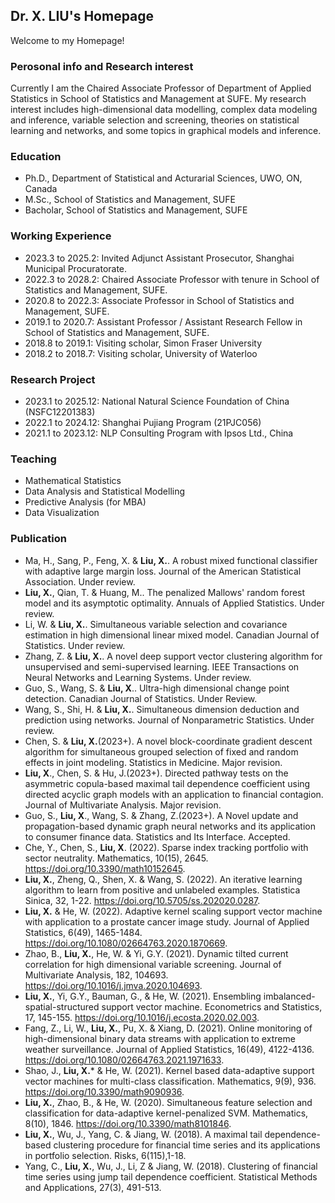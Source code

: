## Dr. X. LIU's Homepage

Welcome to my Homepage!


### Perosonal info and Research interest
Currently I am the Chaired Associate Professor of Department of Applied Statistics in School of Statistics and Management at SUFE. My research interest includes high-dimensional data modelling, complex data modeling and inference, variable selection and screening, theories on statistical learning and networks, and some topics in graphical models and inference.

### Education

- Ph.D., Department of Statistical and Acturarial Sciences, UWO, ON, Canada
- M.Sc., School of Statistics and Management, SUFE
- Bacholar, School of Statistics and Management, SUFE


### Working Experience

- 2023.3 to 2025.2: Invited Adjunct Assistant Prosecutor, Shanghai Municipal Procuratorate.
- 2022.3 to 2028.2: Chaired Associate Professor with tenure in School of Statistics and Management, SUFE.
- 2020.8 to 2022.3: Associate Professor in School of Statistics and Management, SUFE.
- 2019.1 to 2020.7: Assistant Professor / Assistant Research Fellow in School of Statistics and Management, SUFE.
- 2018.8 to 2019.1: Visiting scholar, Simon Fraser University
- 2018.2 to 2018.7: Visiting scholar, University of Waterloo


### Research Project

- 2023.1 to 2025.12: National Natural Science Foundation of China (NSFC12201383)
- 2022.1 to 2024.12: Shanghai Pujiang Program (21PJC056) 
- 2021.1 to 2023.12: NLP Consulting Program with Ipsos Ltd., China


### Teaching

- Mathematical Statistics
- Data Analysis and Statistical Modelling
- Predictive Analysis (for MBA)
- Data Visualization


### Publication

- Ma, H., Sang, P., Feng, X. & **Liu, X.**. A robust mixed functional classifier with adaptive large margin loss. Journal of the American Statistical Association. Under review.
- **Liu, X.**, Qian, T. & Huang, M.. The penalized Mallows' random forest model and its asymptotic optimality. Annuals of Applied Statistics. Under review.
- Li, W. & **Liu, X.**. Simultaneous variable selection and covariance estimation in high dimensional linear mixed model. Canadian Journal of Statistics. Under review.
- Zhang, Z. & **Liu, X.**. A novel deep support vector clustering algorithm for unsupervised and semi-supervised learning. IEEE Transactions on Neural Networks and Learning Systems. Under review.
- Guo, S., Wang, S. & **Liu, X**.. Ultra-high dimensional change point detection. Canadian Journal of Statistics. Under Review.
- Wang, S., Shi, H. & **Liu, X.**. Simultaneous dimension deduction and prediction using networks. Journal of Nonparametric Statistics. Under review. 
- Chen, S. & **Liu, X.**(2023+). A novel block-coordinate gradient descent algorithm for simultaneous grouped selection of fixed and random effects in joint modeling. Statistics in Medicine. Major revision.
- **Liu, X**., Chen, S. & Hu, J.(2023+). Directed pathway tests on the asymmetric copula-based maximal tail dependence coefficient using directed acyclic graph models with an application to financial contagion. Journal of Multivariate Analysis. Major revision.
- Guo, S., **Liu, X**., Wang, S. & Zhang, Z.(2023+). A Novel update and propagation-based dynamic graph neural networks and its application to consumer finance data. Statistics and Its Interface. Accepted. 
- Che, Y., Chen, S., **Liu, X**. (2022). Sparse index tracking portfolio with sector neutrality. Mathematics, 10(15), 2645. https://doi.org/10.3390/math10152645.
- **Liu, X.**, Zheng, Q., Shen, X. & Wang, S. (2022). An iterative learning algorithm to learn from positive and unlabeled examples. Statistica Sinica, 32, 1-22. https://doi.org/10.5705/ss.202020.0287.
- **Liu, X.** & He, W. (2022). Adaptive kernel scaling support vector machine with application to a prostate cancer image study. Journal of Applied Statistics, 6(49), 1465-1484. https://doi.org/10.1080/02664763.2020.1870669. 
- Zhao, B., **Liu, X.**, He, W. & Yi, G.Y. (2021). Dynamic tilted current correlation for high dimensional variable screening. Journal of Multivariate Analysis, 182, 104693. https://doi.org/10.1016/j.jmva.2020.104693.
- **Liu, X.**, Yi, G.Y., Bauman, G., & He, W. (2021). Ensembling imbalanced-spatial-structured support vector machine. Econometrics and Statistics, 17, 145-155. https://doi.org/10.1016/j.ecosta.2020.02.003.
- Fang, Z., Li, W., **Liu, X.**, Pu, X. & Xiang, D. (2021). Online monitoring of high-dimensional binary data streams with application to extreme weather surveillance. Journal of Applied Statistics, 16(49), 4122-4136. https://doi.org/10.1080/02664763.2021.1971633.
- Shao, J., **Liu, X.*** & He, W. (2021). Kernel based data-adaptive support vector machines for multi-class classification. Mathematics, 9(9), 936. https://doi.org/10.3390/math9090936.
- **Liu, X.**, Zhao, B., & He, W. (2020). Simultaneous feature selection and classification for data-adaptive kernel-penalized SVM. Mathematics, 8(10), 1846. https://doi.org/10.3390/math8101846.
- **Liu, X.**, Wu, J., Yang, C. & Jiang, W. (2018). A maximal tail dependence-based clustering procedure for financial time series and its applications in portfolio selection. Risks, 6(115),1-18. 
- Yang, C., **Liu, X.**, Wu, J., Li, Z & Jiang, W. (2018). Clustering of financial time series using jump tail dependence coefficient. Statistical Methods and Applications, 27(3), 491-513.


 




